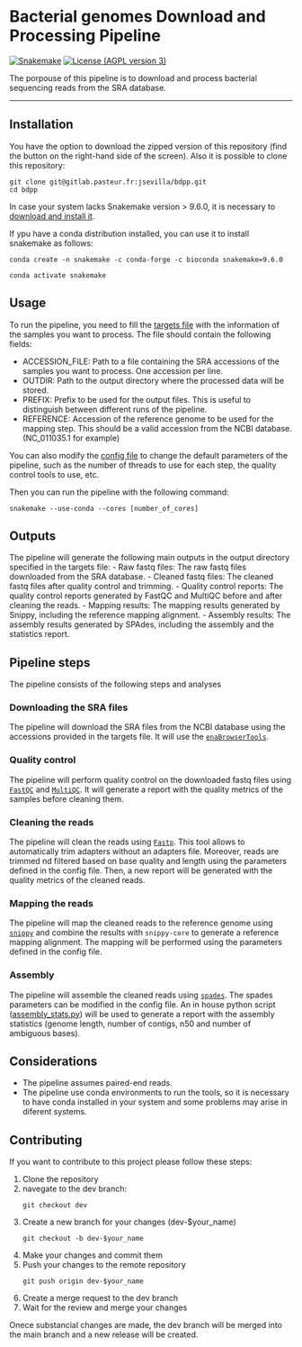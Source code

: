 # Bacterial genomes Download and Processing Pipeline

[![Snakemake](https://img.shields.io/badge/Snakemake-≥9.6.0-brightgreen.svg?style=flat)](https://snakemake.readthedocs.io)
[![License (AGPL version 3)](https://img.shields.io/badge/license-GNU%20AGPL%20version%203-green.svg)](COPYING)

The porpouse of this pipeline is to download and process bacterial sequencing reads from the SRA database.

---

## Installation

You have the option to download the zipped version of this repository (find the button on the right-hand side of the screen). Also it is possible to clone this repository:

```
git clone git@gitlab.pasteur.fr:jsevilla/bdpp.git
cd bdpp

```

In case your system lacks Snakemake version > 9.6.0, it is necessary to [download and install it](https://snakemake.readthedocs.io/en/stable/getting_started/installation.html).

If ypu have a conda distribution installed, you can use it to install snakemake as follows:

```
conda create -n snakemake -c conda-forge -c bioconda snakemake=9.6.0

conda activate snakemake
```

## Usage

To run the pipeline, you need to fill the [targets file](config/target.yaml) with the information of the samples you want to process. The file should contain the following fields:
- ACCESSION_FILE: Path to a file containing the SRA accessions of the samples you want to process. One accession per line.
- OUTDIR: Path to the output directory where the processed data will be stored.
- PREFIX: Prefix to be used for the output files. This is useful to distinguish between different runs of the pipeline.
- REFERENCE: Accession of the reference genome to be used for the mapping step. This should be a valid accession from the NCBI database. (NC_011035.1 for example)

You can also modify the [config file](config/config.yaml) to change the default parameters of the pipeline, such as the number of threads to use for each step, the quality control tools to use, etc.

Then you can run the pipeline with the following command:

```
snakemake --use-conda --cores [number_of_cores]
```
## Outputs

The pipeline will generate the following main outputs in the output directory specified in the targets file:
    - Raw fastq files: The raw fastq files downloaded from the SRA database.
    - Cleaned fastq files: The cleaned fastq files after quality control and trimming.
    - Quality control reports: The quality control reports generated by FastQC and MultiQC before and after cleaning the reads.
    - Mapping results: The mapping results generated by Snippy, including the reference mapping alignment.
    - Assembly results: The assembly results generated by SPAdes, including the assembly and the statistics report.

## Pipeline steps

The pipeline consists of the following steps and analyses

### Downloading the SRA files

The pipeline will download the SRA files from the NCBI database using the accessions provided in the targets file. It will use the [`enaBrowserTools`](https://github.com/enasequence/enaBrowserTools).

### Quality control

The pipeline will perform quality control on the downloaded fastq files using [`FastQC`](https://www.bioinformatics.babraham.ac.uk/projects/fastqc/) and [`MultiQC`](https://seqera.io/multiqc/). It will generate a report with the quality metrics of the samples before cleaning them.

### Cleaning the reads

The pipeline will clean the reads using [`Fastp`](https://github.com/OpenGene/fastp). This tool allows to automatically trim adapters without an adapters file. Moreover, reads are trimmed nd filtered based on base quality and length using the parameters defined in the config file. Then, a new report will be generated with the quality metrics of the cleaned reads.

### Mapping the reads

The pipeline will map the cleaned reads to the reference genome using [`snippy`](https://github.com/tseemann/snippy) and combine the results with `snippy-core` to generate a reference mapping alignment. The mapping will be performed using the parameters defined in the config file.

### Assembly

The pipeline will assemble the cleaned reads using [`spades`](https://github.com/ablab/spades). The spades parameters can be modified in the config file. An in house python script ([assembly_stats.py](scripts/assembly_stats.py)) will be used to generate a report with the assembly statistics (genome length, number of contigs, n50 and number of ambiguous bases).


## Considerations

- The pipeline assumes paired-end reads.
- The pipeline use conda environments to run the tools, so it is necessary to have conda installed in your system and some problems may arise in diferent systems.

## Contributing

If you want to contribute to this project please follow these steps:
1. Clone the repository
2. navegate to the dev branch:
   ```
   git checkout dev
   ```
3. Create a new branch for your changes (dev-$your_name)
   ```
   git checkout -b dev-$your_name
   ```
4. Make your changes and commit them
5. Push your changes to the remote repository
   ```
   git push origin dev-$your_name
   ```
6. Create a merge request to the dev branch
7. Wait for the review and merge your changes

Onece substancial changes are made, the dev branch will be merged into the main branch and a new release will be created.


